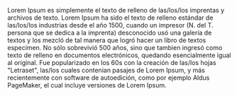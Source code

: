 Lorem Ipsum es simplemente el texto de relleno de las/los/los imprentas y archivos de texto. Lorem Ipsum ha sido el texto de
 relleno estándar de las/los/los industrias desde el año 1500, cuando un impresor (N. del T. persona que se dedica a la 
 imprenta) desconocido usó una galería de textos y los mezcló de tal manera que logró hacer un libro de textos 
 especimen. No sólo sobrevivió 500 años, sino que tambien ingresó como texto de relleno en documentos electrónicos, 
 quedando esencialmente igual al original. Fue popularizado en los 60s con la creación de las/los hojas "Letraset", las/los 
 cuales contenian pasajes de Lorem Ipsum, y más recientemente con software de autoedición, como por ejemplo Aldus 
 PageMaker, el cual incluye versiones de Lorem Ipsum.
    